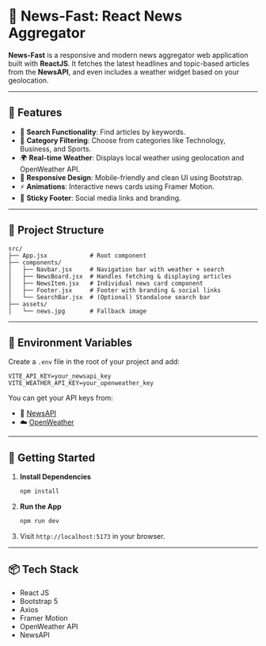 
# 📰 News-Fast: React News Aggregator

**News-Fast** is a responsive and modern news aggregator web application built with **ReactJS**. It fetches the latest headlines and topic-based articles from the **NewsAPI**, and even includes a weather widget based on your geolocation.

---

## 🌟 Features

- 🔎 **Search Functionality**: Find articles by keywords.
- 📂 **Category Filtering**: Choose from categories like Technology, Business, and Sports.
- 🌍 **Real-time Weather**: Displays local weather using geolocation and OpenWeather API.
- 📱 **Responsive Design**: Mobile-friendly and clean UI using Bootstrap.
- ⚡ **Animations**: Interactive news cards using Framer Motion.
- 🦶 **Sticky Footer**: Social media links and branding.

---

## 📁 Project Structure

```
src/
├── App.jsx            # Root component
├── components/
│   ├── Navbar.jsx     # Navigation bar with weather + search
│   ├── NewsBoard.jsx  # Handles fetching & displaying articles
│   ├── NewsItem.jsx   # Individual news card component
│   ├── Footer.jsx     # Footer with branding & social links
│   └── SearchBar.jsx  # (Optional) Standalone search bar
├── assets/
│   └── news.jpg       # Fallback image
```

---

## 🔑 Environment Variables

Create a `.env` file in the root of your project and add:

```env
VITE_API_KEY=your_newsapi_key
VITE_WEATHER_API_KEY=your_openweather_key
```

You can get your API keys from:
- 📰 [NewsAPI](https://newsapi.org/)
- ☁️ [OpenWeather](https://openweathermap.org/api)

---

## 🚀 Getting Started

1. **Install Dependencies**

   ```bash
   npm install
   ```

2. **Run the App**

   ```bash
   npm run dev
   ```

3. Visit `http://localhost:5173` in your browser.

---

## 📦 Tech Stack

- React JS
- Bootstrap 5
- Axios
- Framer Motion
- OpenWeather API
- NewsAPI





